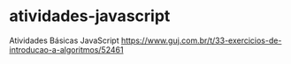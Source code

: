 # atividades-javascript
Atividades Básicas JavaScript
https://www.guj.com.br/t/33-exercicios-de-introducao-a-algoritmos/52461
